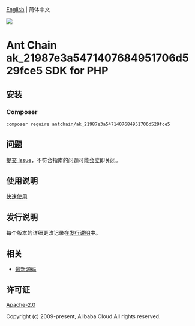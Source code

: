 [English](README.md) | 简体中文

![](https://aliyunsdk-pages.alicdn.com/icons/AlibabaCloud.svg)

# Ant Chain ak_21987e3a5471407684951706d529fce5 SDK for PHP

## 安装

### Composer

```bash
composer require antchain/ak_21987e3a5471407684951706d529fce5
```

## 问题

[提交 Issue](https://github.com/alipay/antchain-openapi-prod-sdk/issues/new)，不符合指南的问题可能会立即关闭。

## 使用说明

[快速使用](https://github.com/alipay/antchain-openapi-prod-sdk)

## 发行说明

每个版本的详细更改记录在[发行说明](./ChangeLog.txt)中。

## 相关

* [最新源码](https://github.com/antchain-openapi-sdk-php)

## 许可证

[Apache-2.0](http://www.apache.org/licenses/LICENSE-2.0)

Copyright (c) 2009-present, Alibaba Cloud All rights reserved.
